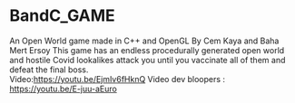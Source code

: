 # BandC_GAME
An Open World game made in C++ and OpenGL
By Cem Kaya and Baha Mert Ersoy
This game has an endless procedurally generated open world and hostile Covid lookalikes attack you until you vaccinate all of them and defeat the final boss.  
Video:https://youtu.be/EjmIv6fHknQ
Video dev bloopers : https://youtu.be/E-juu-aEuro
